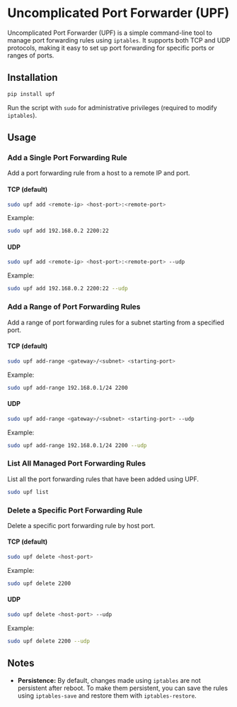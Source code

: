 
# Uncomplicated Port Forwarder (UPF)

Uncomplicated Port Forwarder (UPF) is a simple command-line tool to manage port forwarding rules using `iptables`. It supports both TCP and UDP protocols, making it easy to set up port forwarding for specific ports or ranges of ports.


## Installation

```bash
pip install upf
```
Run the script with `sudo` for administrative privileges (required to modify `iptables`).

## Usage

### Add a Single Port Forwarding Rule

Add a port forwarding rule from a host to a remote IP and port.

#### TCP (default)
```bash
sudo upf add <remote-ip> <host-port>:<remote-port>
```

Example:
```bash
sudo upf add 192.168.0.2 2200:22
```

#### UDP
```bash
sudo upf add <remote-ip> <host-port>:<remote-port> --udp
```

Example:
```bash
sudo upf add 192.168.0.2 2200:22 --udp
```

### Add a Range of Port Forwarding Rules

Add a range of port forwarding rules for a subnet starting from a specified port.

#### TCP (default)
```bash
sudo upf add-range <gateway>/<subnet> <starting-port>
```

Example:
```bash
sudo upf add-range 192.168.0.1/24 2200
```

#### UDP
```bash
sudo upf add-range <gateway>/<subnet> <starting-port> --udp
```

Example:
```bash
sudo upf add-range 192.168.0.1/24 2200 --udp
```

### List All Managed Port Forwarding Rules

List all the port forwarding rules that have been added using UPF.

```bash
sudo upf list
```

### Delete a Specific Port Forwarding Rule

Delete a specific port forwarding rule by host port.

#### TCP (default)
```bash
sudo upf delete <host-port>
```

Example:
```bash
sudo upf delete 2200
```

#### UDP
```bash
sudo upf delete <host-port> --udp
```

Example:
```bash
sudo upf delete 2200 --udp
```

## Notes

- **Persistence:** By default, changes made using `iptables` are not persistent after reboot. To make them persistent, you can save the rules using `iptables-save` and restore them with `iptables-restore`.
